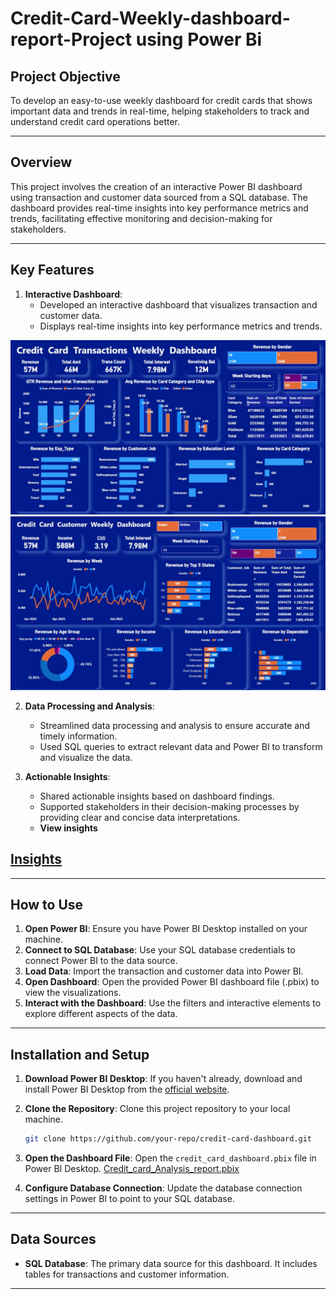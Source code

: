 # Credit-Card-Weekly-dashboard-report-Project using Power Bi 


## Project Objective

To develop an easy-to-use weekly dashboard for credit cards that shows important data and trends in real-time, helping stakeholders to track and understand credit card operations better.

---

## Overview

This project involves the creation of an interactive Power BI dashboard using transaction and customer data sourced from a SQL database. The dashboard provides real-time insights into key performance metrics and trends, facilitating effective monitoring and decision-making for stakeholders.

---

## Key Features

1. **Interactive Dashboard**:
    - Developed an interactive dashboard that visualizes transaction and customer data.
    - Displays real-time insights into key performance metrics and trends.
    
  ![Dashboard](Dashboard%20pdfs/Dashboard%20image1.jpg)
  ![Dashboard](Dashboard%20pdfs/dashboard%20image%202.jpg)

2. **Data Processing and Analysis**:
    - Streamlined data processing and analysis to ensure accurate and timely information.
    - Used SQL queries to extract relevant data and Power BI to transform and visualize the data.
    
3. **Actionable Insights**:
    - Shared actionable insights based on dashboard findings.
    - Supported stakeholders in their decision-making processes by providing clear and concise data interpretations.
    - **View insights**
  ## [Insights](Insights/Credit%20Card%20weekly%20report.pdf)
    

---

## How to Use

1. **Open Power BI**: Ensure you have Power BI Desktop installed on your machine.
2. **Connect to SQL Database**: Use your SQL database credentials to connect Power BI to the data source.
3. **Load Data**: Import the transaction and customer data into Power BI.
4. **Open Dashboard**: Open the provided Power BI dashboard file (.pbix) to view the visualizations.
5. **Interact with the Dashboard**: Use the filters and interactive elements to explore different aspects of the data.

---

## Installation and Setup

1. **Download Power BI Desktop**: If you haven't already, download and install Power BI Desktop from the [official website](https://powerbi.microsoft.com/desktop/).
2. **Clone the Repository**: Clone this project repository to your local machine.
    ```bash
    git clone https://github.com/your-repo/credit-card-dashboard.git
    ```
3. **Open the Dashboard File**: Open the `credit_card_dashboard.pbix` file in Power BI Desktop. [Credit_card_Analysis_report.pbix](Credit_card_Analysis_report.pbix)

4. **Configure Database Connection**: Update the database connection settings in Power BI to point to your SQL database.

---

## Data Sources

- **SQL Database**: The primary data source for this dashboard. It includes tables for transactions and customer information.

---
